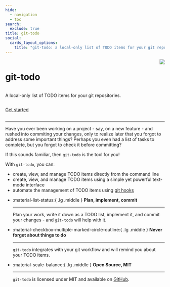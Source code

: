 ```yaml
---
hide:
  - navigation
  - toc
search:
  exclude: true
title: git-todo
social:
  cards_layout_options:
    title: "git-todo: a local-only list of TODO items for your git repositories."
---
```


<div style="display: flex; width: 100%; margin-bottom: 0rem;">
  <div style="display: flex; justify-content: space-between; align-items: stretch; width: 100%;">
    <div style="display: flex; flex-direction: column;">
      <h1>git-todo</h1>
      <p>A local-only list of TODO items for your git repositories.</p>
      <p>
        <a href="docs/quickstart" class="md-button md-button--primary">
          Get started
        </a>
      </p>
    </div>
    <div style="max-width: 600px;">
      <img src="assets/demo.gif" style="max-width: 600px;">
    </div>
  </div>
</div>

---

Have you ever been working on a project - say, on a new feature - and rushed into commiting your changes,
only to realize later that you forgot to address some important things? 
Perhaps you even had a list of tasks to complete, but you forgot to check it before committing?

If this sounds familiar, then `git-todo` is the tool for you!

With `git-todo`, you can:

- create, view, and manage TODO items directly from the command line
- create, view, and manage TODO items using a simple yet powerful text-mode interface
- automate the management of TODO items using [git hooks](./docs/git-hooks.md)

<div class="grid cards" markdown>

-   :material-list-status:{ .lg .middle } __Plan, implement, commit__

    ---

    Plan your work, write it down as a TODO list, implement it, and commit your changes - and `git-todo` will help with it.

-   :material-checkbox-multiple-marked-circle-outline:{ .lg .middle } __Never forget about things to do__

    ---

    `git-todo` integrates with your git workflow and will remind you about your TODO items.

-   :material-scale-balance:{ .lg .middle } __Open Source, MIT__

    ---

    `git-todo` is licensed under MIT and available on [GitHub](https://github.com/kapitanov/git-todo).

</div>
